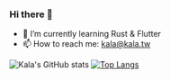 ### Hi there 👋

- 🌱 I’m currently learning Rust & Flutter
- 📫 How to reach me: kala@kala.tw

![Kala's GitHub stats](https://github-readme-stats.vercel.app/api?username=kalashnikov&show_icons=true&theme=transparent)
[![Top Langs](https://github-readme-stats.vercel.app/api/top-langs/?username=kalashnikov&hide=jupyter%20notebook,vim%20script&include_all_commits=true&layout=donut-vertical)](https://github.com/anuraghazra/github-readme-stats)

